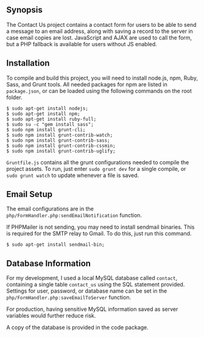## Synopsis

The Contact Us project contains a contact form for users to be able to send a message to an email address, along with saving a record to the server in case email copies are lost. JavaScript and AJAX are used to call the form, but a PHP fallback is available for users without JS enabled.

## Installation

To compile and build this project, you will need to install node.js, npm, Ruby, Sass, and Grunt tools. All needed packages for npm are listed in `package.json`, or can be loaded using the following commands on the root folder.

```
$ sudo apt-get install nodejs;
$ sudo apt-get install npm;
$ sudo apt-get install ruby-full;
$ sudo su -c "gem install sass";
$ sudo npm install grunt-cli;
$ sudo npm install grunt-contrib-watch;
$ sudo npm install grunt-contrib-sass;
$ sudo npm install grunt-contrib-cssmin;
$ sudo npm install grunt-contrib-uglify;
```

`Gruntfile.js` contains all the grunt configurations needed to compile the project assets. To run, just enter `sudo grunt dev` for a single compile, or `sudo grunt watch` to update whenever a file is saved.

## Email Setup

The email configurations are in the `php/FormHandler.php:sendEmailNotification` function.

If PHPMailer is not sending, you may need to install sendmail binaries. This is required for the SMTP relay to Gmail. To do this, just run this command.

```
$ sudo apt-get install sendmail-bin;
```

## Database Information

For my development, I used a local MySQL database called `contact`, containing a single table `contact_us` using the SQL statement provided. Settings for user, password, or database name can be set in the `php/FormHandler.php:saveEmailToServer` function.

For production, having sensitive MySQL information saved as server variables would further reduce risk.

A copy of the database is provided in the code package.
